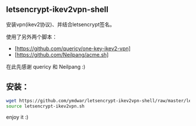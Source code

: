 ## letsencrypt-ikev2vpn-shell
安装vpn(ikev2协议)、并结合letsencrypt签名。

使用了另外两个脚本：
- [https://github.com/quericy/one-key-ikev2-vpn]
- [https://github.com/Neilpang/acme.sh]

在此先感谢 quericy 和 Neilpang :)

## 安装：
```bash
wget https://github.com/ymdwar/letsencrypt-ikev2vpn-shell/raw/master/letsencrypt-ikev2vpn.sh
source letsencrypt-ikev2vpn.sh
```

enjoy it :)
